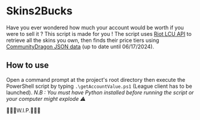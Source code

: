 # Skins2Bucks

Have you ever wondered how much your account would be worth if you were to sell it ? This script is made for you !
The script uses [Riot LCU API](https://lcu.vivide.re/) to retrieve all the skins you own, then finds their price tiers using [CommunityDragon JSON data](https://raw.communitydragon.org/latest/plugins/rcp-be-lol-game-data/global/default/v1/skins.json) (up to date until 06/17/2024). 

## How to use
Open a command prompt at the project's root directory then execute the PowerShell script by typing ```.\getAccountValue.ps1``` (League client has to be launched).
*N.B : You must have Python installed before running the script or your computer might explode ⚠️*

🚧🚧🚧W.I.P.🚧🚧🚧